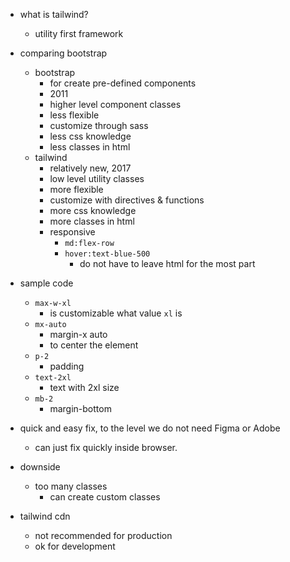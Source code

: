 - what is tailwind?

  - utility first framework

- comparing bootstrap

  - bootstrap
    - for create pre-defined components
    - 2011
    - higher level component classes
    - less flexible
    - customize through sass
    - less css knowledge
    - less classes in html
  - tailwind
    - relatively new, 2017
    - low level utility classes
    - more flexible
    - customize with directives & functions
    - more css knowledge
    - more classes in html
    - responsive
      - `md:flex-row`
      - `hover:text-blue-500`
        - do not have to leave html for the most part

- sample code

  - `max-w-xl`
    - is customizable what value `xl` is
  - `mx-auto`
    - margin-x auto
    - to center the element
  - `p-2`
    - padding
  - `text-2xl`
    - text with 2xl size
  - `mb-2`
    - margin-bottom

- quick and easy fix, to the level we do not need Figma or Adobe

  - can just fix quickly inside browser.

- downside

  - too many classes
    - can create custom classes

- tailwind cdn
  - not recommended for production
  - ok for development
